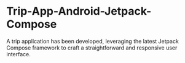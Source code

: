 # Trip-App-Android-Jetpack-Compose
A trip application has been developed, leveraging the latest Jetpack Compose framework to craft a straightforward and responsive user interface. 
